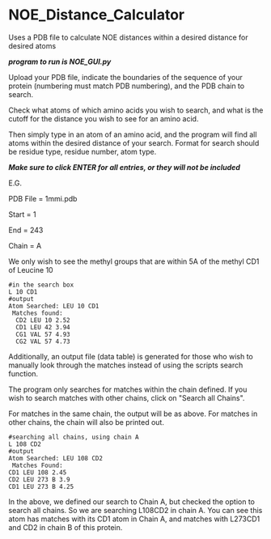 # NOE_Distance_Calculator
Uses a PDB file to calculate NOE distances within a desired distance for desired atoms

***program to run is NOE_GUI.py***

Upload your PDB file, indicate the boundaries of the sequence of your protein (numbering must match PDB numbering), and the PDB chain to search. 

Check what atoms of which amino acids you wish to search, and what is the cutoff for the distance you wish to see for an amino acid. 

Then simply type in an atom of an amino acid, and the program will find all atoms within the desired distance of your search. Format for search should be residue type, residue number, atom type.

***Make sure to click ENTER for all entries, or they will not be included***

E.G.

PDB File = 1mmi.pdb

Start = 1

End = 243

Chain = A

We only wish to see the methyl groups that are within 5A of the methyl CD1 of Leucine 10

```
#in the search box
L 10 CD1
#output
Atom Searched: LEU 10 CD1 
 Matches found: 
  CD2 LEU 10 2.52
  CD1 LEU 42 3.94
  CG1 VAL 57 4.93
  CG2 VAL 57 4.73
```

Additionally, an output file (data table) is generated for those who wish to manually look through the matches instead of using the scripts search function. 

The program only searches for matches within the chain defined. If you wish to search matches with other chains, click on "Search all Chains". 

For matches in the same chain, the output will be as above. For matches in other chains, the chain will also be printed out. 

```
#searching all chains, using chain A
L 108 CD2
#output
Atom Searched: LEU 108 CD2 
 Matches Found: 
CD1 LEU 108 2.45
CD2 LEU 273 B 3.9
CD1 LEU 273 B 4.25
```
In the above, we defined our search to Chain A, but checked the option to search all chains. So we are searching L108CD2 in chain A. You can see this atom has matches with its CD1 atom in Chain A, and matches with L273CD1 and CD2 in chain B of this protein. 
